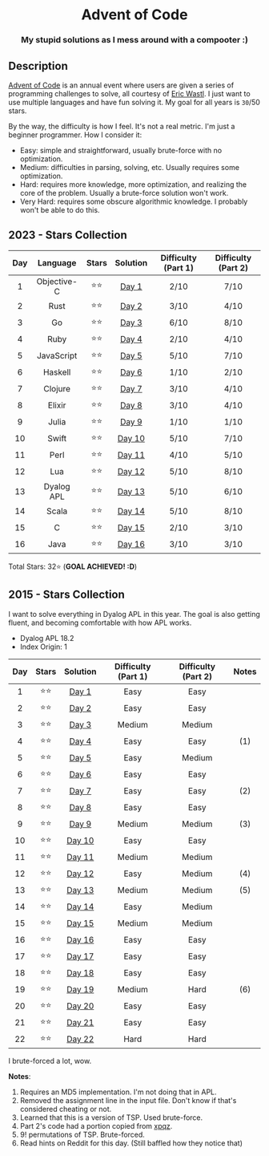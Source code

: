 <div align="center">

# Advent of Code

### My stupid solutions as I mess around with a compooter :)

</div>

## Description

[Advent of Code](https://adventofcode.com) is an annual event where users are given a series of programming challenges to solve, all courtesy of [Eric Wastl](http://was.tl/). I just want to use multiple languages and have fun solving it. My goal for all years is `30`/50 stars.

By the way, the difficulty is how I feel. It's not a real metric. I'm just a beginner programmer. How I consider it:

- Easy: simple and straightforward, usually brute-force with no optimization.
- Medium: difficulties in parsing, solving, etc. Usually requires some optimization.
- Hard: requires more knowledge, more optimization, and realizing the core of the problem. Usually a brute-force solution won't work.
- Very Hard: requires some obscure algorithmic knowledge. I probably won't be able to do this.

## 2023 - Stars Collection

| Day |  Language   | Stars  |         Solution         | Difficulty (Part 1) | Difficulty (Part 2) |
| :-: | :---------: | :----: | :----------------------: | :-----------------: | :-----------------: |
|  1  | Objective-C | ⭐️⭐️ |  [Day 1](./2023/day-1/)  |        2/10         |        7/10         |
|  2  |    Rust     | ⭐️⭐️ |  [Day 2](./2023/day-2/)  |        3/10         |        4/10         |
|  3  |     Go      | ⭐️⭐️ |  [Day 3](./2023/day-3/)  |        6/10         |        8/10         |
|  4  |    Ruby     | ⭐️⭐️ |  [Day 4](./2023/day-4/)  |        2/10         |        4/10         |
|  5  | JavaScript  | ⭐️⭐️ |  [Day 5](./2023/day-5/)  |        5/10         |        7/10         |
|  6  |   Haskell   | ⭐️⭐️ |  [Day 6](./2023/day-6/)  |        1/10         |        2/10         |
|  7  |   Clojure   | ⭐️⭐️ |  [Day 7](./2023/day-7/)  |        3/10         |        4/10         |
|  8  |   Elixir    | ⭐️⭐️ |  [Day 8](./2023/day-8/)  |        3/10         |        4/10         |
|  9  |    Julia    | ⭐️⭐️ |  [Day 9](./2023/day-9/)  |        1/10         |        1/10         |
| 10  |    Swift    | ⭐️⭐️ | [Day 10](./2023/day-10/) |        5/10         |        7/10         |
| 11  |    Perl     | ⭐️⭐️ | [Day 11](./2023/day-11/) |        4/10         |        5/10         |
| 12  |     Lua     | ⭐️⭐️ | [Day 12](./2023/day-12/) |        5/10         |        8/10         |
| 13  | Dyalog APL  | ⭐️⭐️ | [Day 13](./2023/day-13/) |        5/10         |        6/10         |
| 14  |    Scala    | ⭐️⭐️ | [Day 14](./2023/day-14/) |        5/10         |        8/10         |
| 15  |      C      | ⭐️⭐️ | [Day 15](./2023/day-15/) |        2/10         |        3/10         |
| 16  |    Java     | ⭐️⭐️ | [Day 16](./2023/day-16/) |        3/10         |        3/10         |

Total Stars: 32⭐️ (**GOAL ACHIEVED! :D**)

## 2015 - Stars Collection

I want to solve everything in Dyalog APL in this year. The goal is also getting fluent, and becoming comfortable with how APL works.

- Dyalog APL 18.2
- Index Origin: 1

| Day | Stars  |          Solution          | Difficulty (Part 1) | Difficulty (Part 2) | Notes |
| :-: | :----: | :------------------------: | :-----------------: | :-----------------: | :---: |
|  1  | ⭐️⭐️ |  [Day 1](./2015/day1.apl)  |        Easy         |        Easy         |       |
|  2  | ⭐️⭐️ |  [Day 2](./2015/day2.apl)  |        Easy         |        Easy         |       |
|  3  | ⭐️⭐️ |  [Day 3](./2015/day3.apl)  |       Medium        |       Medium        |       |
|  4  | ⭐️⭐️ |  [Day 4](./2015/day4.py)   |        Easy         |        Easy         |  (1)  |
|  5  | ⭐️⭐️ |  [Day 5](./2015/day5.apl)  |        Easy         |       Medium        |       |
|  6  | ⭐️⭐️ |  [Day 6](./2015/day6.apl)  |        Easy         |        Easy         |       |
|  7  | ⭐️⭐️ |  [Day 7](./2015/day7.apl)  |        Easy         |        Easy         |  (2)  |
|  8  | ⭐️⭐️ |  [Day 8](./2015/day8.apl)  |        Easy         |        Easy         |       |
|  9  | ⭐️⭐️ |  [Day 9](./2015/day9.apl)  |       Medium        |       Medium        |  (3)  |
| 10  | ⭐️⭐️ | [Day 10](./2015/day10.apl) |        Easy         |        Easy         |       |
| 11  | ⭐️⭐️ | [Day 11](./2015/day11.apl) |       Medium        |       Medium        |       |
| 12  | ⭐️⭐️ | [Day 12](./2015/day12.apl) |        Easy         |       Medium        |  (4)  |
| 13  | ⭐️⭐️ | [Day 13](./2015/day13.apl) |       Medium        |       Medium        |  (5)  |
| 14  | ⭐️⭐️ | [Day 14](./2015/day14.apl) |        Easy         |       Medium        |       |
| 15  | ⭐️⭐️ | [Day 15](./2015/day15.apl) |       Medium        |       Medium        |       |
| 16  | ⭐️⭐️ | [Day 16](./2015/day16.apl) |        Easy         |        Easy         |       |
| 17  | ⭐️⭐️ | [Day 17](./2015/day17.apl) |        Easy         |        Easy         |       |
| 18  | ⭐️⭐️ | [Day 18](./2015/day18.apl) |        Easy         |        Easy         |       |
| 19  | ⭐️⭐️ | [Day 19](./2015/day19.apl) |       Medium        |        Hard         |  (6)  |
| 20  | ⭐️⭐️ | [Day 20](./2015/day20.apl) |        Easy         |        Easy         |       |
| 21  | ⭐️⭐️ | [Day 21](./2015/day21.apl) |        Easy         |        Easy         |       |
| 22  | ⭐️⭐️ | [Day 22](./2015/day22.apl) |        Hard         |        Hard         |       |

I brute-forced a lot, wow.

**Notes**:

1. Requires an MD5 implementation. I'm not doing that in APL.
2. Removed the assignment line in the input file. Don't know if that's considered cheating or not.
3. Learned that this is a version of TSP. Used brute-force.
4. Part 2's code had a portion copied from [xpqz](https://xpqz.github.io/learnapl/io.html#reading-json-json).
5. 9! permutations of TSP. Brute-forced.
6. Read hints on Reddit for this day. (Still baffled how they notice that)
